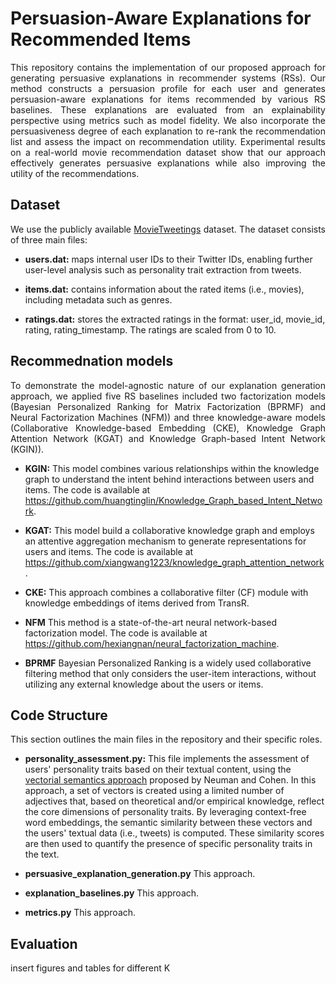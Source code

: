 # Persuasion-Aware Explanations for Recommended Items

<p align="justify">This repository contains the implementation of our proposed approach for generating persuasive explanations in recommender systems (RSs). Our method constructs a persuasion profile for each user and generates persuasion-aware explanations for items recommended by various RS baselines. These explanations are evaluated from an explainability perspective using metrics such as model fidelity. We also incorporate the persuasiveness degree of each explanation to re-rank the recommendation list and assess the impact on recommendation utility. Experimental results on a real-world movie recommendation dataset show that our approach effectively generates persuasive explanations while also improving the utility of the recommendations. </p>

## Dataset 

<p align="justify"> We use the publicly available <a href="https://github.com/sidooms/MovieTweetings">MovieTweetings</a> dataset. The dataset consists of three main files:

- **users.dat:** maps internal user IDs to their Twitter IDs, enabling further user-level analysis such as personality trait extraction from tweets.

- **items.dat:** contains information about the rated items (i.e., movies), including metadata such as genres.

- **ratings.dat:** stores the extracted ratings in the format: user_id, movie_id, rating, rating_timestamp. The ratings are scaled from 0 to 10.
  
</p>

## Recommednation models 

<p align="justify"> To demonstrate the model-agnostic nature of our explanation generation approach, we applied five RS baselines included two factorization models (Bayesian Personalized Ranking for Matrix Factorization (BPRMF) and Neural Factorization Machines (NFM)) and three knowledge-aware models (Collaborative Knowledge-based Embedding (CKE), Knowledge Graph Attention Network (KGAT) and Knowledge Graph-based Intent Network (KGIN)). 
  
- **KGIN:** This model combines various relationships within the knowledge graph to understand the intent behind interactions between users and items. The code is available at https://github.com/huangtinglin/Knowledge_Graph_based_Intent_Network.

- **KGAT:** This model build a collaborative knowledge graph and employs an attentive aggregation mechanism to generate representations for users and items. The code is available at https://github.com/xiangwang1223/knowledge_graph_attention_network.

- **CKE:** This approach combines a collaborative filter (CF) module with knowledge embeddings of items derived from TransR. 

- **NFM** This method is a state-of-the-art neural network-based factorization model. The code is available at https://github.com/hexiangnan/neural_factorization_machine. 

- **BPRMF** Bayesian Personalized Ranking is a widely used collaborative filtering method that only considers the user-item interactions, without utilizing any external knowledge about the users or items. 

</p>

## Code Structure
<p align="justify"> This section outlines the main files in the repository and their specific roles. 

- **personality_assessment.py:** This file implements the assessment of users' personality traits based on their textual content, using the [vectorial semantics approach](https://www.nature.com/articles/srep04761) proposed by Neuman and Cohen. In this approach, a set of vectors is created using a limited number of adjectives that, based on theoretical and/or empirical knowledge, reflect the core dimensions of personality traits. By leveraging context-free word embeddings, the semantic similarity between these vectors and the users' textual data (i.e., tweets) is computed. These similarity scores are then used to quantify the presence of specific personality traits in the text.


- **persuasive_explanation_generation.py** This approach.
 
- **explanation_baselines.py** This approach.

- **metrics.py** This approach.
  
</p>

## Evaluation
insert figures and tables for different K


